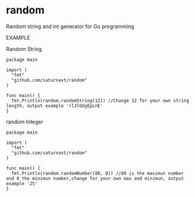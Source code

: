 # random
Random string and int generator for Go programming

EXAMPLE

Random String

    package main

    import (
      "fmt"
      "github.com/saturnavt/random"
    )

    func main() {
      fmt.Println(random.randomString(12)) //Change 12 for your own string length, output example 'rlJlGUgEpLnE'
    }
    
random Integer

    package main

    import (
      "fmt"
      "github.com/saturnavt/random"
    )

    func main() {
      fmt.Println(random.randomNumber(80, 0)) //80 is the maximun number and 0 the minimun number,change for your own max and minimun, output example '25'
    }
